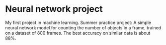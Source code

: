 
# Neural network project
My first project in machine learning.
Summer practice project: A simple neural network model for counting the number of objects in a frame, trained on a dataset of 800 frames. The best accuracy on similar data is about 88%.
